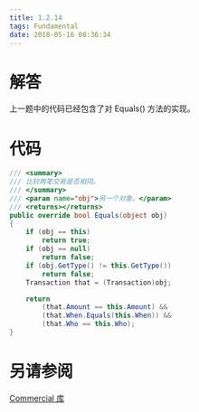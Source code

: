 ```yaml
---
title: 1.2.14
tags: Fundamental
date: 2018-05-16 08:36:34
---
```


# 解答

上一题中的代码已经包含了对 Equals() 方法的实现。

# 代码

```csharp
/// <summary>
/// 比较两笔交易是否相同。
/// </summary>
/// <param name="obj">另一个对象。</param>
/// <returns></returns>
public override bool Equals(object obj)
{
    if (obj == this)
        return true;
    if (obj == null)
        return false;
    if (obj.GetType() != this.GetType())
        return false;
    Transaction that = (Transaction)obj;

    return
        (that.Amount == this.Amount) &&
        (that.When.Equals(this.When)) &&
        (that.Who == this.Who);
}
```

# 另请参阅

[Commercial 库](https://alg4.ikesnowy.com/docs/api/Commercial.html)
